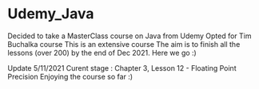 # Udemy_Java

Decided to take a MasterClass course on Java from Udemy
Opted for Tim Buchalka course 
This is an extensive course
The aim is to finish all the lessons (over 200) by the end of Dec 2021.
Here we go :) 

Update 5/11/2021
Curent stage : Chapter 3, Lesson 12 - Floating Point Precision
Enjoying the course so far :) 
